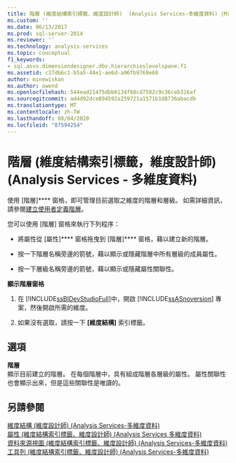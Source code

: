 ```yaml
---
title: 階層 (維度結構索引標籤、維度設計師)  (Analysis Services-多維度資料) |Microsoft Docs
ms.custom: ''
ms.date: 06/13/2017
ms.prod: sql-server-2014
ms.reviewer: ''
ms.technology: analysis-services
ms.topic: conceptual
f1_keywords:
- sql.asvs.dimensiondesigner.dbv.hierarchieslevelspane.f1
ms.assetid: c37db6c1-b5a5-44e1-ae6d-a96fb9769e68
author: minewiskan
ms.author: owend
ms.openlocfilehash: 544ead21475dbb6134f68cd7582c9c36ceb316af
ms.sourcegitcommit: ad4d92dce894592a259721a1571b1d8736abacdb
ms.translationtype: MT
ms.contentlocale: zh-TW
ms.lasthandoff: 08/04/2020
ms.locfileid: "87594254"
---
```

# <a name="hierarchies-dimension-structure-tab-dimension-designer-analysis-services---multidimensional-data"></a>階層 (維度結構索引標籤，維度設計師) (Analysis Services - 多維度資料)
  使用 [階層]**** 窗格，即可管理目前選取之維度的階層和層級。 如需詳細資訊，請參閱[建立使用者定義階層](multidimensional-models/user-defined-hierarchies-create.md)。  
  
 您可以使用 [階層] 窗格來執行下列程序：  
  
-   將屬性從 [屬性]**** 窗格拖曳到 [階層]**** 窗格，藉以建立新的階層。  
  
-   按一下階層名稱旁邊的箭號，藉以顯示或隱藏階層中所有層級的成員屬性。  
  
-   按一下層級名稱旁邊的箭號，藉以顯示或隱藏屬性關聯性。  
  
 **顯示階層窗格**  
  
1.  在 [!INCLUDE[ssBIDevStudioFull](../includes/ssbidevstudiofull-md.md)]中，開啟 [!INCLUDE[ssASnoversion](../includes/ssasnoversion-md.md)] 專案，然後開啟所需的維度。  
  
2.  如果沒有選取，請按一下 **[維度結構]** 索引標籤。  
  
## <a name="options"></a>選項  
 **階層**  
 顯示目前建立的階層。 在每個階層中，具有組成階層各層級的屬性。 屬性關聯性也會顯示出來，但是這些關聯性是唯讀的。  
  
## <a name="see-also"></a>另請參閱  
 [維度結構 &#40;維度設計師&#41; &#40;Analysis Services-多維度資料&#41;](dimension-structure-dimension-designer-analysis-services-multidimensional-data.md)   
 [屬性 &#40;維度結構索引標籤、維度設計師&#41; &#40;Analysis Services 多維度資料&#41;](attributes-dimension-designer-analysis-services-multidimensional-data.md)   
 [資料來源視圖 &#40;維度結構索引標籤、維度設計師&#41; &#40;Analysis Services-多維度資料&#41;](datasource-view-dimension-designer-analysis-services-multidimensional-data.md)   
 [工具列 &#40;維度結構索引標籤、維度設計師&#41; &#40;Analysis Services-多維度資料&#41;](toolbar-dimension-structure-designer-analysis-services-multidimensional-data.md)  
  
  
